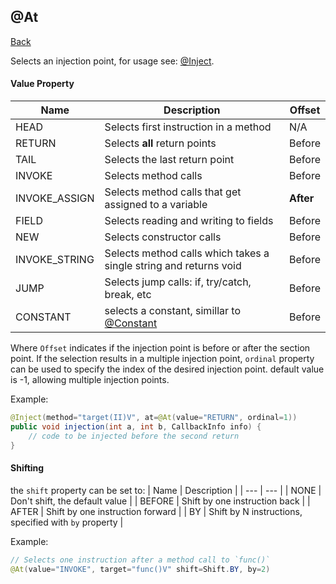 ## @At
[Back](mixins.md)

Selects an injection point, for usage see: [@Inject](inject.md).

#### Value Property
| Name | Description | Offset |
| --- | --- | --- |
| HEAD | Selects first instruction in a method | N/A |
| RETURN | Selects **all** return points | Before |
| TAIL | Selects the last return point | Before |
| INVOKE | Selects method calls | Before |
| INVOKE_ASSIGN | Selects method calls that get assigned to a variable | **After** |
| FIELD | Selects reading and writing to fields | Before |
| NEW | Selects constructor calls | Before |
| INVOKE_STRING | Selects method calls which takes a single string and returns void | Before |
| JUMP | Selects jump calls: if, try/catch, break, etc | Before |
| CONSTANT | selects a constant, simillar to [@Constant](constant.md) | Before |

Where `Offset` indicates if the injection point is before or after the section point.
If the selection results in a multiple injection point, `ordinal` property can be used to specify the index of the desired injection point. default value is -1, allowing multiple injection points.

Example:
```java
@Inject(method="target(II)V", at=@At(value="RETURN", ordinal=1))
public void injection(int a, int b, CallbackInfo info) {
	// code to be injected before the second return
}
```

#### Shifting
the `shift` property can be set to:
| Name | Description |
| --- | --- |
| NONE | Don't shift, the default value |
| BEFORE | Shift by one instruction back |
| AFTER | Shift by one instruction forward |
| BY | Shift by N instructions, specified with `by` property |

Example:
```java
// Selects one instruction after a method call to `func()`
@At(value="INVOKE", target="func()V" shift=Shift.BY, by=2)
```
